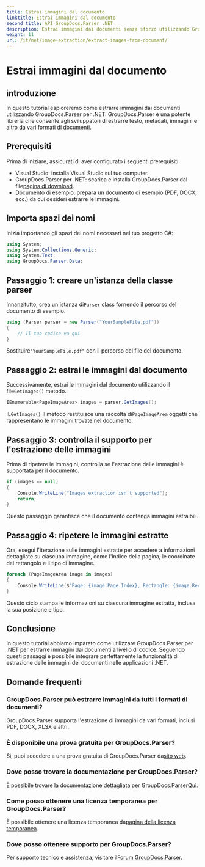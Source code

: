 ```yaml
---
title: Estrai immagini dal documento
linktitle: Estrai immagini dal documento
second_title: API GroupDocs.Parser .NET
description: Estrai immagini dai documenti senza sforzo utilizzando GroupDocs.Parser per .NET. Le tue capacità di elaborazione dei documenti e semplifica le attività di estrazione delle immagini in modo efficiente.
weight: 11
url: /it/net/image-extraction/extract-images-from-document/
---
```


# Estrai immagini dal documento

## introduzione
In questo tutorial esploreremo come estrarre immagini dai documenti utilizzando GroupDocs.Parser per .NET. GroupDocs.Parser è una potente libreria che consente agli sviluppatori di estrarre testo, metadati, immagini e altro da vari formati di documenti.
## Prerequisiti
Prima di iniziare, assicurati di aver configurato i seguenti prerequisiti:
- Visual Studio: installa Visual Studio sul tuo computer.
-  GroupDocs.Parser per .NET: scarica e installa GroupDocs.Parser dal file[pagina di download](https://releases.groupdocs.com/parser/net/).
- Documento di esempio: prepara un documento di esempio (PDF, DOCX, ecc.) da cui desideri estrarre le immagini.

## Importa spazi dei nomi
Inizia importando gli spazi dei nomi necessari nel tuo progetto C#:
```csharp
using System;
using System.Collections.Generic;
using System.Text;
using GroupDocs.Parser.Data;
```
## Passaggio 1: creare un'istanza della classe parser
 Innanzitutto, crea un'istanza di`Parser` class fornendo il percorso del documento di esempio.
```csharp
using (Parser parser = new Parser("YourSampleFile.pdf"))
{
    // Il tuo codice va qui
}
```
 Sostituire`"YourSampleFile.pdf"` con il percorso del file del documento.
## Passaggio 2: estrai le immagini dal documento
 Successivamente, estrai le immagini dal documento utilizzando il file`GetImages()` metodo.
```csharp
IEnumerable<PageImageArea> images = parser.GetImages();
```
 IL`GetImages()` Il metodo restituisce una raccolta di`PageImageArea` oggetti che rappresentano le immagini trovate nel documento.
## Passaggio 3: controlla il supporto per l'estrazione delle immagini
Prima di ripetere le immagini, controlla se l'estrazione delle immagini è supportata per il documento.
```csharp
if (images == null)
{
    Console.WriteLine("Images extraction isn't supported");
    return;
}
```
Questo passaggio garantisce che il documento contenga immagini estraibili.
## Passaggio 4: ripetere le immagini estratte
Ora, esegui l'iterazione sulle immagini estratte per accedere a informazioni dettagliate su ciascuna immagine, come l'indice della pagina, le coordinate del rettangolo e il tipo di immagine.
```csharp
foreach (PageImageArea image in images)
{
    Console.WriteLine($"Page: {image.Page.Index}, Rectangle: {image.Rectangle}, Type: {image.FileType}");
}
```
Questo ciclo stampa le informazioni su ciascuna immagine estratta, inclusa la sua posizione e tipo.

## Conclusione
In questo tutorial abbiamo imparato come utilizzare GroupDocs.Parser per .NET per estrarre immagini dai documenti a livello di codice. Seguendo questi passaggi è possibile integrare perfettamente la funzionalità di estrazione delle immagini dei documenti nelle applicazioni .NET.

## Domande frequenti
### GroupDocs.Parser può estrarre immagini da tutti i formati di documenti?
GroupDocs.Parser supporta l'estrazione di immagini da vari formati, inclusi PDF, DOCX, XLSX e altri.
### È disponibile una prova gratuita per GroupDocs.Parser?
 Sì, puoi accedere a una prova gratuita di GroupDocs.Parser da[sito web](https://releases.groupdocs.com/).
### Dove posso trovare la documentazione per GroupDocs.Parser?
 È possibile trovare la documentazione dettagliata per GroupDocs.Parser[Qui](https://tutorials.groupdocs.com/parser/net/).
### Come posso ottenere una licenza temporanea per GroupDocs.Parser?
 È possibile ottenere una licenza temporanea da[pagina della licenza temporanea](https://purchase.groupdocs.com/temporary-license/).
### Dove posso ottenere supporto per GroupDocs.Parser?
 Per supporto tecnico e assistenza, visitare il[Forum GroupDocs.Parser](https://forum.groupdocs.com/c/parser/17).